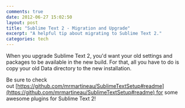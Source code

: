 ```yaml
---
comments: true
date: 2012-06-27 15:02:50
layout: post
title: "Sublime Text 2 - Migration and Upgrade"
excerpt: "A helpful tip about migrating to Sublime Text 2."
categories: tech
---
```


When you upgrade Sublime Text 2, you'd want your old settings and packages to be available in the new build. For that, all you have to do is copy your old Data directory to the new installation.

Be sure to check out [https://github.com/mrmartineau/SublimeTextSetup#readme](https://github.com/mrmartineau/SublimeTextSetup#readme) for some awesome plugins for Sublime Text 2!
